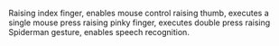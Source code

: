 Raising index finger, enables mouse control
raising thumb, executes a single mouse press
raising pinky finger, executes double press
raising Spiderman gesture, enables speech recognition.
